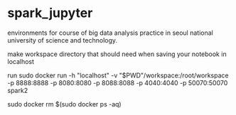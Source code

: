 # spark_jupyter
environments for course of big data analysis practice in seoul national university of science and technology.


make workspace directory that should need when saving your notebook in localhost


run
sudo docker run -h "localhost" -v "$PWD"/workspace:/root/workspace -p 8888:8888 -p 8080:8080 -p 8088:8088 -p 4040:4040 -p 50070:50070 spark2


sudo docker rm $(sudo docker ps -aq)
